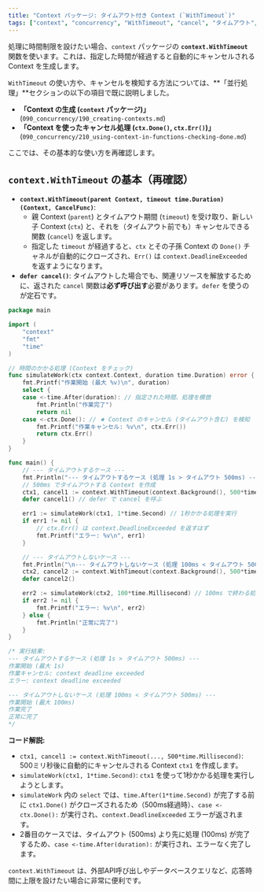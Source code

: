 ```yaml
---
title: "Context パッケージ: タイムアウト付き Context (`WithTimeout`)"
tags: ["context", "concurrency", "WithTimeout", "cancel", "タイムアウト", "デッドライン"]
---
```


処理に時間制限を設けたい場合、`context` パッケージの **`context.WithTimeout`** 関数を使います。これは、指定した時間が経過すると自動的にキャンセルされる Context を生成します。

`WithTimeout` の使い方や、キャンセルを検知する方法については、**「並行処理」**セクションの以下の項目で既に説明しました。

*   **「Context の生成 (`context` パッケージ)」** (`090_concurrency/190_creating-contexts.md`)
*   **「Context を使ったキャンセル処理 (`ctx.Done()`, `ctx.Err()`)」** (`090_concurrency/210_using-context-in-functions-checking-done.md`)

ここでは、その基本的な使い方を再確認します。

## `context.WithTimeout` の基本（再確認）

*   **`context.WithTimeout(parent Context, timeout time.Duration) (Context, CancelFunc)`**:
    *   親 Context (`parent`) とタイムアウト期間 (`timeout`) を受け取り、新しい子 Context (`ctx`) と、それを（タイムアウト前でも）キャンセルできる関数 (`cancel`) を返します。
    *   指定した `timeout` が経過すると、`ctx` とその子孫 Context の `Done()` チャネルが自動的にクローズされ、`Err()` は `context.DeadlineExceeded` を返すようになります。
*   **`defer cancel()`**: タイムアウトした場合でも、関連リソースを解放するために、返された `cancel` 関数は**必ず呼び出す**必要があります。`defer` を使うのが定石です。

```go title="WithTimeout の基本的な使い方"
package main

import (
	"context"
	"fmt"
	"time"
)

// 時間のかかる処理 (Context をチェック)
func simulateWork(ctx context.Context, duration time.Duration) error {
	fmt.Printf("作業開始 (最大 %v)\n", duration)
	select {
	case <-time.After(duration): // 指定された時間、処理を模倣
		fmt.Println("作業完了")
		return nil
	case <-ctx.Done(): // ★ Context のキャンセル (タイムアウト含む) を検知
		fmt.Printf("作業キャンセル: %v\n", ctx.Err())
		return ctx.Err()
	}
}

func main() {
	// --- タイムアウトするケース ---
	fmt.Println("--- タイムアウトするケース (処理 1s > タイムアウト 500ms) ---")
	// 500ms でタイムアウトする Context を作成
	ctx1, cancel1 := context.WithTimeout(context.Background(), 500*time.Millisecond)
	defer cancel1() // defer で cancel を呼ぶ

	err1 := simulateWork(ctx1, 1*time.Second) // 1秒かかる処理を実行
	if err1 != nil {
		// ctx.Err() は context.DeadlineExceeded を返すはず
		fmt.Printf("エラー: %v\n", err1)
	}

	// --- タイムアウトしないケース ---
	fmt.Println("\n--- タイムアウトしないケース (処理 100ms < タイムアウト 500ms) ---")
	ctx2, cancel2 := context.WithTimeout(context.Background(), 500*time.Millisecond)
	defer cancel2()

	err2 := simulateWork(ctx2, 100*time.Millisecond) // 100ms で終わる処理を実行
	if err2 != nil {
		fmt.Printf("エラー: %v\n", err2)
	} else {
		fmt.Println("正常に完了")
	}
}

/* 実行結果:
--- タイムアウトするケース (処理 1s > タイムアウト 500ms) ---
作業開始 (最大 1s)
作業キャンセル: context deadline exceeded
エラー: context deadline exceeded

--- タイムアウトしないケース (処理 100ms < タイムアウト 500ms) ---
作業開始 (最大 100ms)
作業完了
正常に完了
*/
```

**コード解説:**

*   `ctx1, cancel1 := context.WithTimeout(..., 500*time.Millisecond)`: 500ミリ秒後に自動的にキャンセルされる Context `ctx1` を作成します。
*   `simulateWork(ctx1, 1*time.Second)`: `ctx1` を使って1秒かかる処理を実行しようとします。
*   `simulateWork` 内の `select` では、`time.After(1*time.Second)` が完了する前に `ctx1.Done()` がクローズされるため（500ms経過時）、`case <-ctx.Done():` が実行され、`context.DeadlineExceeded` エラーが返されます。
*   2番目のケースでは、タイムアウト (500ms) より先に処理 (100ms) が完了するため、`case <-time.After(duration):` が実行され、エラーなく完了します。

`context.WithTimeout` は、外部API呼び出しやデータベースクエリなど、応答時間に上限を設けたい場合に非常に便利です。